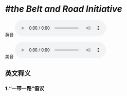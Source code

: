 # ***\#the Belt and Road Initiative*** 
英音
<audio src="./media/the Belt and Road Initiative1_AAC.aac" controls="controls"></audio>

美音
<audio src="./media/the Belt and Road Initiative2_AAC.aac" controls="controls"></audio>



  

英文释义
---
### 1.**“一带一路”倡议**  


